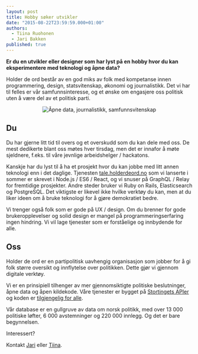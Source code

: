 ```yaml
---
layout: post
title: Hobby søker utvikler
date: "2015-08-22T23:59:59.000+01:00"
authors: 
  - Tiina Ruohonen
  - Jari Bakken
published: true
---
```



**Er du en utvikler eller designer som har lyst på en hobby hvor du kan eksperimentere med teknologi og åpne data?**

Holder de ord består av en god miks av folk med kompetanse innen programmering, design, statsvitenskap, økonomi og journalistikk. Det vi har til felles er vår samfunnsinteresse, og et ønske om engasjere oss politisk uten å være del av et politisk parti.

<div style="text-align: center;">
    <img style="display: inline-block" class="img-responsive" src="//files.holderdeord.no/images/venn.png" alt="Åpne data, journalistikk, samfunnsvitenskap"/>
</div>

## Du

Du har gjerne litt tid til overs og et overskudd som du kan dele med oss. De mest dedikerte blant oss møtes hver tirsdag, men det er innafor å møte sjeldnere, f.eks. til våre jevnlige arbeidshelger / hackatons.

Kanskje har du lyst til å ha et prosjekt hvor du kan jobbe med litt annen teknologi enn i det daglige. Tjenesten [tale.holderdeord.no](https://tale.holderdeord.no) som vi lanserte i sommer er skrevet i Node.js / ES6 / React, og vi snuser på GraphQL / Relay for fremtidige prosjekter. Andre steder bruker vi Ruby on Rails, Elasticsearch og PostgreSQL. Det viktigste er likevel ikke hvilke verktøy du kan, men at du liker ideen om å bruke teknologi for å gjøre demokratiet bedre.

Vi trenger også folk som er gode på UX / design. Om du brenner for gode brukeropplevelser og solid design er mangel på programmeringserfaring ingen hindring. Vi vil lage tjenester som er forståelige og innbydende for alle.

## Oss

Holder de ord er en partipolitisk uavhengig organisasjon som jobber for å gi folk større oversikt og innflytelse over politikken. Dette gjør vi gjennom digitale verktøy.

Vi er en prinsipiell tilhenger av mer gjennomsiktigte politiske beslutninger, åpne data og åpen kildekode. Våre tjenester er bygget på [Stortingets APIer](http://data.stortinget.no/) og koden er [tilgjengelig for alle](https://github.com/holderdeord/).

Vår database er en gullgruve av data om norsk politikk, med over 13 000 politiske løfter, 6 000 avstemninger og 220 000 innlegg. Og det er bare begynnelsen.

Interessert?

Kontakt [Jari](mailto:jari@holderdeord.no) eller [Tiina](mailto:tiina@holderdeord.no).
